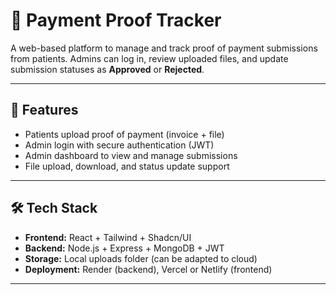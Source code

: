 # 🧾 Payment Proof Tracker

A web-based platform to manage and track proof of payment submissions from patients. Admins can log in, review uploaded files, and update submission statuses as **Approved** or **Rejected**.

---

## 🚀 Features

- Patients upload proof of payment (invoice + file)
- Admin login with secure authentication (JWT)
- Admin dashboard to view and manage submissions
- File upload, download, and status update support

---

## 🛠️ Tech Stack

- **Frontend:** React + Tailwind + Shadcn/UI
- **Backend:** Node.js + Express + MongoDB + JWT
- **Storage:** Local uploads folder (can be adapted to cloud)
- **Deployment:** Render (backend), Vercel or Netlify (frontend)

---


